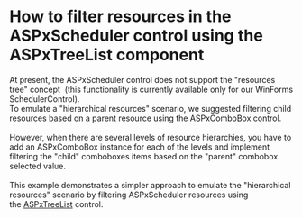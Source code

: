 # How to filter resources in the ASPxScheduler control using the ASPxTreeList component


<p>At present, the ASPxScheduler control does not support the "resources tree" concept  (this functionality is currently available only for our WinForms SchedulerControl). <br>To emulate a "hierarchical resources" scenario, we suggested filtering child resources based on a parent resource using the ASPxComboBox control. <br><br>However, when there are several levels of resource hierarchies, you have to add an ASPxComboBox instance for each of the levels and implement filtering the "child" comboboxes items based on the "parent" combobox selected value.<br><br>This example demonstrates a simpler approach to emulate the "hierarchical resources" scenario by filtering ASPxScheduler resources using the <a href="https://documentation.devexpress.com/#AspNet/clsDevExpressWebASPxTreeListASPxTreeListtopic">ASPxTreeList</a> control.</p>

<br/>



